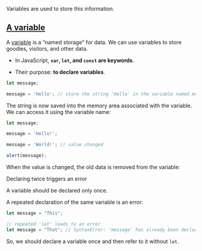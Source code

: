 
Variables are used to store this information.

## [A variable](https://javascript.info/variables#a-variable)

A [variable](https://en.wikipedia.org/wiki/Variable_\(computer_science\)) is a “named storage” for data. We can use variables to store goodies, visitors, and other data.


- In JavaScript, **`var`, `let`, and `const` are keywords**.
    
- Their purpose: **to declare variables**.

```javascript
let message;

message = 'Hello'; // store the string 'Hello' in the variable named message
```

The string is now saved into the memory area associated with the variable. We can access it using the variable name:

```javascript
let message;

message = 'Hello!';

message = 'World!'; // value changed

alert(message);
```

When the value is changed, the old data is removed from the variable:



Declaring twice triggers an error

A variable should be declared only once.

A repeated declaration of the same variable is an error:

[](https://javascript.info/variables# "run")

[](https://javascript.info/variables# "open in sandbox")

```javascript
let message = "This";

// repeated 'let' leads to an error
let message = "That"; // SyntaxError: 'message' has already been declared
```

So, we should declare a variable once and then refer to it without `let`.